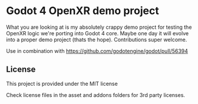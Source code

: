 # Godot 4 OpenXR demo project

What you are looking at is my absolutely crappy demo project for testing the OpenXR logic we're porting into Godot 4 core. Maybe one day it will evolve into a proper demo project (thats the hope). Contributions super welcome.

Use in combination with https://github.com/godotengine/godot/pull/56394

## License

This project is provided under the MIT license

Check license files in the asset and addons folders for 3rd party licenses.
